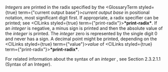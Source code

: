  



*Integers* are printed in the radix specified by the <GlossaryTerm styled={true} term={"current output base"}><i>current output base</i></GlossaryTerm> in positional notation, most significant digit first. If appropriate, a radix specifier can be printed; see <ClLinks styled={true} term={"print-radix"}><b>\*print-radix\*</b></ClLinks>. If an *integer* is negative, a minus sign is printed and then the absolute value of the *integer* is printed. The *integer* zero is represented by the single digit 0 and never has a sign. A decimal point might be printed, depending on the <ClLinks styled={true} term={"value"}><i>value</i></ClLinks> of <ClLinks styled={true} term={"print-radix"}><b>\*print-radix\*</b></ClLinks>. 



For related information about the syntax of an *integer* , see Section 2.3.2.1.1 (Syntax of an Integer).
 